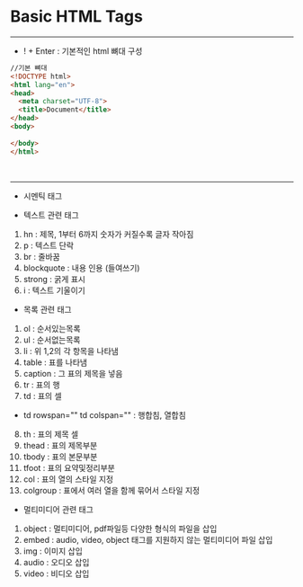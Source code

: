 
# Basic HTML Tags

***

* ! + Enter : 기본적인 html 뼈대 구성

```html
//기본 뼈대
<!DOCTYPE html>
<html lang="en">
<head>
  <meta charset="UTF-8">
  <title>Document</title>
</head>
<body>
  
</body>
</html>
```
<br>

***

* 시멘틱 태그

* 텍스트 관련 태그
1. hn : 제목, 1부터 6까지 숫자가 커질수록 글자 작아짐
2. p : 텍스트 단락
3. br : 줄바꿈
4. blockquote : 내용 인용 (들여쓰기)
5. strong : 굵게 표시
6. i : 텍스트 기울이기

* 목록 관련 태그
1. ol : 순서있는목록
2. ul : 순서없는목록
3. li : 위 1,2의 각 항목을 나타냄
4. table : 표를 나타냄
5. caption : 그 표의 제목을 넣음
6. tr : 표의 행
7. td : 표의 셀
* td rowspan="" td colspan="" : 행합침, 열합침
8. th : 표의 제목 셀
9. thead : 표의 제목부분
10. tbody : 표의 본문부분
11. tfoot : 표의 요약및정리부분
12. col : 표의 열의 스타일 지정
13. colgroup : 표에서 여러 열을 함께 묶어서 스타일 지정

* 멀티미디어 관련 태그
1. object : 멀티미디어, pdf파일등 다양한 형식의 파일을 삽입
2. embed : audio, video, object 태그를 지원하지 않는 멀티미디어 파일 삽입
3. img : 이미지 삽입
4. audio : 오디오 삽입
5. video : 비디오 삽입

